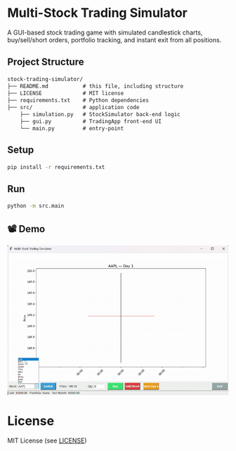 # Multi-Stock Trading Simulator

A GUI-based stock trading game with simulated candlestick charts, buy/sell/short orders, portfolio tracking, and instant exit from all positions.

## Project Structure
```
stock-trading-simulator/
├── README.md           # this file, including structure
├── LICENSE             # MIT license
├── requirements.txt    # Python dependencies
├── src/                # application code
    ├── simulation.py   # StockSimulator back-end logic
    ├── gui.py          # TradingApp front-end UI
    └── main.py         # entry-point
```

## Setup
```bash
pip install -r requirements.txt
```

## Run
```bash
python -m src.main
```

## 📽️ Demo

![Stock Trading Simulator Demo](assets/stock_demo.gif)

# License

MIT License (see [LICENSE](LICENSE))